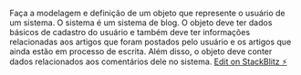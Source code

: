 Faça a modelagem e definição de um objeto que represente o usuário de um sistema. O sistema é um sistema de blog. O objeto deve ter dados básicos de cadastro do usuário e também deve ter informações relacionadas aos artigos que foram postados pelo usuário e os artigos que ainda estão em processo de escrita. Além disso, o objeto deve conter dados relacionados aos comentários dele no sistema.
[Edit on StackBlitz ⚡️](https://stackblitz.com/edit/node-hlt9n7)
